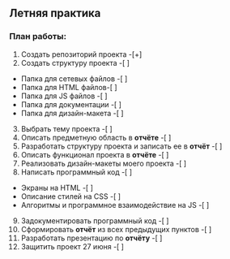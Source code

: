 ## Летняя практика

### План работы:

1. Создать репозиторий проекта -[+]
2. Создать структуру проекта -[ ]
  * Папка для сетевых файлов -[ ]
  * Папка для HTML файлов-[ ]
  * Папка для JS файлов -[ ]
  * Папка для документации -[ ]
  * Папка для дизайн-макета -[ ]
3. Выбрать тему проекта -[ ]
4. Описать предметную область в **отчёте** -[ ]
5. Разработать структуру проекта и записать ее в **отчёт** -[ ]
6. Описать функционал проекта в **отчёте** -[ ] 
7. Реализовать дизайн-макеты моего проекта -[ ]  
8. Написать программный код -[ ]
  * Экраны на HTML -[ ]
  * Описание стилей на CSS -[ ]
  * Алгоритмы и программное взаимодействие на JS -[ ]
9. Задокументировать программный код -[ ]
10. Сформировать **отчёт** из всех предыдущих пунктов -[ ]
11. Разработать презентацию по **отчёту** -[ ]
12. Защитить проект 27 июня -[ ]
